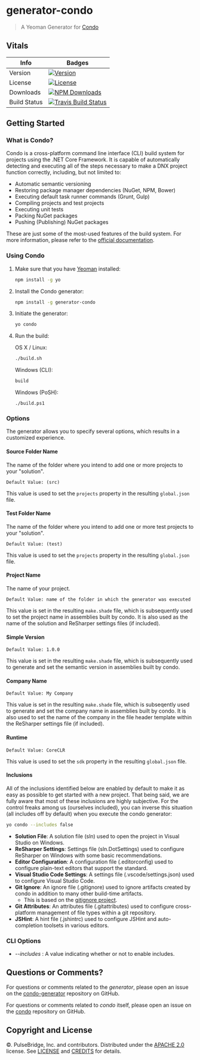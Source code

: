 # generator-condo

> A Yeoman Generator for [Condo][condo-url]

## Vitals

Info          | Badges
--------------|--------------
Version       | [![Version][npm-v-image]][npm-url]
License       | [![License][license-image]][license]
Downloads     | [![NPM Downloads][npm-d-image]][npm-url]
Build Status  | [![Travis Build Status][travis-image]][travis-url]

## Getting Started

### What is Condo?

Condo is a cross-platform command line interface (CLI) build system for projects using the .NET Core Framework. It is capable of automatically detecting and executing all of the steps
necessary to make a DNX project function correctly, including, but not limited to:

* Automatic semantic versioning
* Restoring package manager dependencies (NuGet, NPM, Bower)
* Executing default task runner commands (Grunt, Gulp)
* Compiling projects and test projects
* Executing unit tests
* Packing NuGet packages
* Pushing (Publishing) NuGet packages

These are just some of the most-used features of the build system. For more information, please refer to the [official documentation][condo-url].

### Using Condo

1. Make sure that you have [Yeoman][yo-url] installed:

	```bash
	npm install -g yo
	```

2. Install the Condo generator:

	```bash
	npm install -g generator-condo
	```

3. Initiate the generator:

	```bash
	yo condo
	```

4. Run the build:

	OS X / Linux:

	```bash
	./build.sh
	```

	Windows (CLI):

	```cmd
	build
	```

	Windows (PoSH):
	```posh
	./build.ps1
	```

### Options

The generator allows you to specify several options, which results in a customized experience.

#### Source Folder Name

The name of the folder where you intend to add one or more projects to your "solution".

`Default Value: (src)`

This value is used to set the `projects` property in the resulting `global.json` file.

#### Test Folder Name

The name of the folder where you intend to add one or more test projects to your "solution".

`Default Value: (test)`

This value is used to set the `projects` property in the resulting `global.json` file.

#### Project Name

The name of your project.

`Default Value: name of the folder in which the generator was executed`

This value is set in the resulting `make.shade` file, which is subsequently used to set the project name in assemblies built by condo.
It is also used as the name of the solution and ReSharper settings files (if included).

#### Simple Version

`Default Value: 1.0.0`

This value is set in the resulting `make.shade` file, which is subsequently used to generate and set the semantic version in assemblies built by condo.

#### Company Name

`Default Value: My Company`

This value is set in the resulting `make.shade` file, which is subseqently used to generate and set the company name in assemblies built by condo.
It is also used to set the name of the company in the file header template within the ReSharper settings file (if included).

#### Runtime

`Default Value: CoreCLR`

This value is used to set the `sdk` property in the resulting `global.json` file.

#### Inclusions

All of the inclusions identified below are enabled by default to make it as easy as possible to get started with a new project. That being said,
we are fully aware that most of these inclusions are highly subjective. For the control freaks among us (ourselves included), you can inverse this
situation (all includes off by default) when you execute the condo generator:

```bash
yo condo --includes false
```

* **Solution File**: A solution file (sln) used to open the project in Visual Studio on Windows.
* **ReSharper Settings**: Settings file (sln.DotSettings) used to configure ReSharper on Windows with some basic recommendations.
* **Editor Configuration**: A configuration file (.editorconfig) used to configure plain-text editors that support the standard.
* **Visual Studio Code Settings**: A settings file (.vscode/settings.json) used to configure Visual Studio Code.
* **Git Ignore**: An ignore file (.gitignore) used to ignore artifacts created by condo in addition to many other build-time artifacts.
	- This is based on the [gitignore project][gitignore-url].
* **Git Attributes**: An attributes file (.gitattributes) used to configure cross-platform management of file types within a git repository.
* **JSHint**: A hint file (.jshintrc) used to configure JSHint and auto-completion toolsets in various editors.

### CLI Options

* _--includes_ : A value indicating whether or not to enable includes.

## Questions or Comments?

For questions or comments related to the _generator_, please open an issue on the [condo-generator][gh-gen-url] repository on GitHub.

For questions or comments related to _condo_ itself, please open an issue on the [condo][gh-condo-url] repository on GitHub.

## Copyright and License

©. PulseBridge, Inc. and contributors. Distributed under the [APACHE 2.0][license-url] license. See [LICENSE][] and [CREDITS][] for details.

[license-image]: https://img.shields.io/npm/l/generator-condo.svg
[license]: LICENSE
[credits]: CREDITS

[npm-url]: //www.npmjs.com/package/generator-condo
[npm-v-image]: https://img.shields.io/npm/v/generator-condo.svg
[npm-d-image]: https://img.shields.io/npm/dm/generator-condo.svg

[travis-image]: https://img.shields.io/travis/pulsebridge/generator-condo/develop.svg
[travis-url]: //travis-ci.org/pulsebridge/condo

[condo-url]: http://open.pulsebridge.com/condo
[license-url]: http://www.apache.org/licenses/LICENSE-2.0
[yo-url]: //github.com/yeoman/yo
[yo-start-url]: //github.com/yeoman/yeoman/wiki/Getting-Started
[gitignore-url]: //github.com/github/gitignore

[gh-gen-url]: //github.com/pulsebridge/generator-condo
[gh-condo-url]: //github.com/pulsebridge/condo